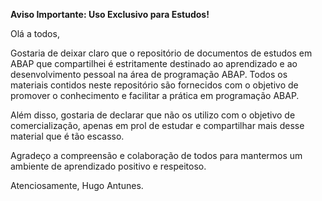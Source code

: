 **Aviso Importante: Uso Exclusivo para Estudos!**

Olá a todos,

Gostaria de deixar claro que o repositório de documentos de estudos em ABAP que compartilhei é estritamente destinado ao aprendizado e ao desenvolvimento pessoal na área de programação ABAP. Todos os materiais contidos neste repositório são fornecidos com o objetivo de promover o conhecimento e facilitar a prática em programação ABAP.

Além disso, gostaria de declarar que não os utilizo com o objetivo de comercialização, apenas em prol de estudar e compartilhar mais desse material que é tão escasso.

Agradeço a compreensão e colaboração de todos para mantermos um ambiente de aprendizado positivo e respeitoso.

Atenciosamente,
Hugo Antunes.
